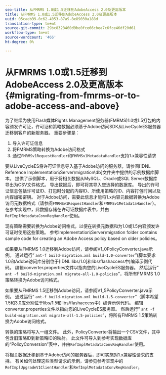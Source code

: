 ```yaml
---
seo-title: 从FMRMS 1.0或1.5迁移到AdobeAccess 2.0及更高版本
title: 从FMRMS 1.0或1.5迁移到AdobeAccess 2.0及更高版本
uuid: 05caeb39-0c62-4053-87a9-8e89030a188d
translation-type: tm+mt
source-git-commit: 29bc8323460d9be0fce66cbea7c6fce46df20d61
workflow-type: tm+mt
source-wordcount: '466'
ht-degree: 0%

---
```



# 从FMRMS 1.0或1.5迁移到AdobeAccess 2.0及更高版本{#migrating-from-fmrms-or-to-adobe-access-and-above}

为了继续为使用Flash媒体Rights Management服务器(FMRMS)1.0或1.5打包的内容颁发许可证，许可证和策略数据必须基于Adobe访问SDK从LiveCycleES服务器迁移到客户的新服务器。 重要步骤是：

1. 导入许可证信息
1. 将FMRMS策略转换为Adobe访问格式
1. 通过`FMRMSv1RequestHandler`和`FMRMSv1MetadataHandler`支持1.x兼容性请求

要从LiveCycleES将许可证信息导入基于Adobe访问的服务器，请参阅[!DNL Reference Implementation\Server\migration\db]文件夹中提供的示例数据库脚本。 提供了示例脚本，用于将相关数据从MySQL、Oracle或SQL Server数据库导出为CSV文件格式。 导出数据后，即可将其导入您选择的数据库。 导出的许可证信息包括许可证ID、打包时分配的内容ID、所使用策略的ID、内容打包时间以及内容加密密钥。 对于Adobe访问，需要此信息才能将1.x内容元数据转换为Adobe访问元数据格式（请参阅`FMRMSv1RequestHandler`和`FMRMSv1MetadataHandler`）。 在参考实现中，此数据存储在许可证数据库表中，并由`RefImplMetadataConvReqHandler`使用。

现有策略需要转换为Adobe访问格式，以便在转换元数据和为1.0或1.5内容颁发许可证时使用这些策略。 参考Implementation\Server\migration folder contains sample code for creating an Adobe Access policy based on older policies。

如果要从FMRMS 1.0迁移到Adobe访问，请参阅V1_0PolicyConverter.java示例。 通过运行“ `ant-f build-migration.xml build-1.0-converter`”(脚本要求1.0和Adobe访问库分别位于[!DNL libs/1.0]和libs/flashaccess中)编译示例代码。 编辑converter.properties文件以指向您的LiveCycleES服务器。 然后运行“ `ant -f build-migration.xml migrate-all-1.0-policies`”，将所有FMRMS 1.0策略转换为Adobe访问格式。

如果要从FMRMS 1.5迁移到Adobe访问，请参阅V1_5PolicyConverter.java示例。 通过运行“ `ant-f build-migration.xml build-1.5-converter`”（脚本希望1.5和3.0库分别位于libs/1.5和libs/flashaccess中）编译示例代码。 编辑converter.properties文件以指向您的LiveCycleES服务器。 然后运行“ `ant -f build-migration.xml migrate-all-1.5-policies`”，将所有FMRMS 1.5策略转换为Adobe访问格式。

转换的策略将写入一组文件。 此外，PolicyConverter将输出一个CSV文件，其中包含旧策略ID到新策略ID的映射。 此文件可导入到参考实现数据库的“PolicyConversion”表中，并由`RefImplMetadataConvReqHandler`使用。

将相关数据迁移到基于Adobe访问的服务器后，即可实施对1.x兼容性请求的支持。 有关如何处理这些类型请求的示例，请参见参考实现中的`RefImplUpgradeV1ClientHandler`和`RefImplMetadataConvReqHandler`。
